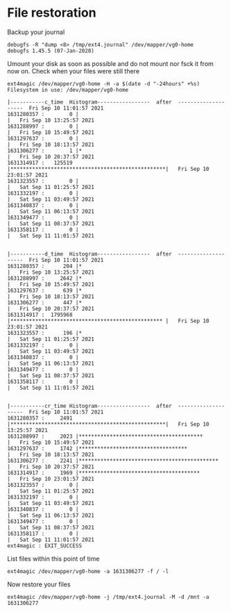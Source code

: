 # File restoration

Backup your journal

    debugfs -R "dump <8> /tmp/ext4.journal" /dev/mapper/vg0-home
    debugfs 1.45.5 (07-Jan-2020)

Umount your disk as soon as possible and do not mount nor fsck it from now on.
Check when your files were still there

    ext4magic /dev/mapper/vg0-home -H -a $(date -d "-24hours" +%s)
    Filesystem in use: /dev/mapper/vg0-home
    
    |-----------c_time  Histogram-----------------  after  --------------------  Fri Sep 10 11:01:57 2021
    1631280357 :        0 |                                                  |   Fri Sep 10 13:25:57 2021
    1631288997 :        0 |                                                  |   Fri Sep 10 15:49:57 2021
    1631297637 :        0 |                                                  |   Fri Sep 10 18:13:57 2021
    1631306277 :        1 |*                                                 |   Fri Sep 10 20:37:57 2021
    1631314917 :   125519 |**************************************************|   Fri Sep 10 23:01:57 2021
    1631323557 :        0 |                                                  |   Sat Sep 11 01:25:57 2021
    1631332197 :        0 |                                                  |   Sat Sep 11 03:49:57 2021
    1631340837 :        0 |                                                  |   Sat Sep 11 06:13:57 2021
    1631349477 :        0 |                                                  |   Sat Sep 11 08:37:57 2021
    1631358117 :        0 |                                                  |   Sat Sep 11 11:01:57 2021
    
    
    |-----------d_time  Histogram-----------------  after  --------------------  Fri Sep 10 11:01:57 2021
    1631280357 :      204 |*                                                 |   Fri Sep 10 13:25:57 2021
    1631288997 :     2642 |*                                                 |   Fri Sep 10 15:49:57 2021
    1631297637 :      639 |*                                                 |   Fri Sep 10 18:13:57 2021
    1631306277 :      447 |*                                                 |   Fri Sep 10 20:37:57 2021
    1631314917 :  1795968 |************************************************* |   Fri Sep 10 23:01:57 2021
    1631323557 :      196 |*                                                 |   Sat Sep 11 01:25:57 2021
    1631332197 :        0 |                                                  |   Sat Sep 11 03:49:57 2021
    1631340837 :        0 |                                                  |   Sat Sep 11 06:13:57 2021
    1631349477 :        0 |                                                  |   Sat Sep 11 08:37:57 2021
    1631358117 :        0 |                                                  |   Sat Sep 11 11:01:57 2021
    
    
    |-----------cr_time Histogram-----------------  after  --------------------  Fri Sep 10 11:01:57 2021
    1631280357 :     2491 |**************************************************|   Fri Sep 10 13:25:57 2021
    1631288997 :     2023 |****************************************          |   Fri Sep 10 15:49:57 2021
    1631297637 :     1742 |***********************************               |   Fri Sep 10 18:13:57 2021
    1631306277 :     2241 |*********************************************     |   Fri Sep 10 20:37:57 2021
    1631314917 :     1969 |***************************************           |   Fri Sep 10 23:01:57 2021
    1631323557 :        0 |                                                  |   Sat Sep 11 01:25:57 2021
    1631332197 :        0 |                                                  |   Sat Sep 11 03:49:57 2021
    1631340837 :        0 |                                                  |   Sat Sep 11 06:13:57 2021
    1631349477 :        0 |                                                  |   Sat Sep 11 08:37:57 2021
    1631358117 :        0 |                                                  |   Sat Sep 11 11:01:57 2021
    ext4magic : EXIT_SUCCESS

List files within this point of time

    ext4magic /dev/mapper/vg0-home -a 1631306277 -f / -l

Now restore your files

    ext4magic /dev/mapper/vg0-home -j /tmp/ext4.journal -M -d /mnt -a 1631306277
